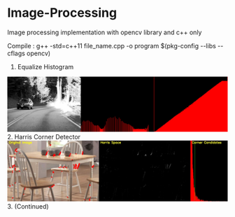 # Image-Processing
Image processing implementation with opencv library and c++ only


Compile : g++ -std=c++11 file_name.cpp -o program $(pkg-config --libs --cflags opencv)

1. Equalize Histogram
<img src="EqualizeHistogram/image/output.jpg" width="600">
2. Harris Corner Detector
<img src="HarrisCornerDetector/image/Harris_output.jpg" width="600">
3. (Continued)
